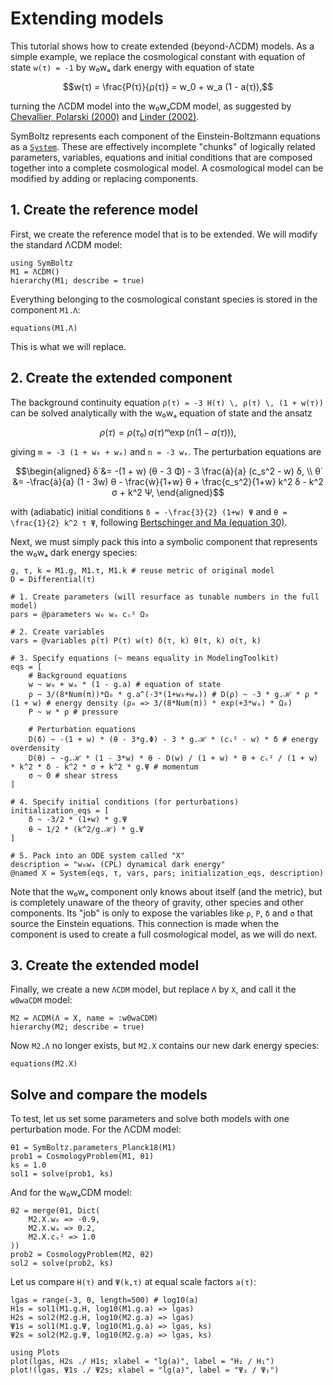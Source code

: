 # Extending models

This tutorial shows how to create extended (beyond-ΛCDM) models.
As a simple example, we replace the cosmological constant with equation of state ``w(τ) = -1`` by w₀wₐ dark energy with equation of state
```math
w(τ) = \frac{P(τ)}{ρ(τ)} = w_0 + w_a (1 - a(τ)),
```
turning the ΛCDM model into the w₀wₐCDM model,
as suggested by [Chevallier, Polarski (2000)](https://arxiv.org/abs/gr-qc/0009008) and [Linder (2002)](https://arxiv.org/abs/astro-ph/0208512).

SymBoltz represents each component of the Einstein-Boltzmann equations as a [`System`](https://docs.sciml.ai/ModelingToolkit/stable/API/System/).
These are effectively incomplete "chunks" of logically related parameters, variables, equations and initial conditions
that are composed together into a complete cosmological model.
A cosmological model can be modified by adding or replacing components.

## 1. Create the reference model

First, we create the reference model that is to be extended.
We will modify the standard ΛCDM model:
```@example ext
using SymBoltz
M1 = ΛCDM()
hierarchy(M1; describe = true)
```
Everything belonging to the cosmological constant species is stored in the component `M1.Λ`:
```@example ext
equations(M1.Λ)
```
This is what we will replace.

## 2. Create the extended component

The background continuity equation
``ρ̇(τ) = -3 H(τ) \, ρ(τ) \, (1 + w(τ))``
can be solved analytically with the w₀wₐ equation of state and the ansatz
```math
ρ(τ) = ρ(τ₀) \, a(τ)ᵐ \exp(n (1 - a(τ))),
```
giving ``m = -3 (1 + w₀ + wₐ)`` and ``n = -3 wₐ``.
The perturbation equations are
```math
\begin{aligned}
δ̇ &= -(1 + w) (θ - 3 Φ̇) - 3 \frac{ȧ}{a} (c_s^2 - w) δ, \\
θ̇ &= -\frac{ȧ}{a} (1 - 3w) θ - \frac{ẇ}{1+w} θ + \frac{c_s^2}{1+w} k^2 δ - k^2 σ + k^2 Ψ,
\end{aligned}
```
with (adiabatic) initial conditions ``δ = -\frac{3}{2} (1+w) Ψ`` and ``θ = \frac{1}{2} k^2 τ Ψ``,
following [Bertschinger and Ma (equation 30)](https://arxiv.org/pdf/astro-ph/9506072#%5B%7B%22num%22%3A70%2C%22gen%22%3A0%7D%2C%7B%22name%22%3A%22FitH%22%7D%2C387%5D).

Next, we must simply pack this into a symbolic component that represents the w₀wₐ dark energy species:
```@example ext
g, τ, k = M1.g, M1.τ, M1.k # reuse metric of original model
D = Differential(τ)

# 1. Create parameters (will resurface as tunable numbers in the full model)
pars = @parameters w₀ wₐ cₛ² Ω₀

# 2. Create variables
vars = @variables ρ(τ) P(τ) w(τ) δ(τ, k) θ(τ, k) σ(τ, k)

# 3. Specify equations (~ means equality in ModelingToolkit)
eqs = [
    # Background equations
    w ~ w₀ + wₐ * (1 - g.a) # equation of state
    ρ ~ 3/(8*Num(π))*Ω₀ * g.a^(-3*(1+w₀+wₐ)) # D(ρ) ~ -3 * g.ℋ * ρ * (1 + w) # energy density (ρ₀ => 3/(8*Num(π)) * exp(+3*wₐ) * Ω₀)
    P ~ w * ρ # pressure

    # Perturbation equations
    D(δ) ~ -(1 + w) * (θ - 3*g.Φ) - 3 * g.ℋ * (cₛ² - w) * δ # energy overdensity
    D(θ) ~ -g.ℋ * (1 - 3*w) * θ - D(w) / (1 + w) * θ + cₛ² / (1 + w) * k^2 * δ - k^2 * σ + k^2 * g.Ψ # momentum
    σ ~ 0 # shear stress
]

# 4. Specify initial conditions (for perturbations)
initialization_eqs = [
    δ ~ -3/2 * (1+w) * g.Ψ
    θ ~ 1/2 * (k^2/g.ℋ) * g.Ψ
]

# 5. Pack into an ODE system called "X"
description = "w₀wₐ (CPL) dynamical dark energy"
@named X = System(eqs, τ, vars, pars; initialization_eqs, description)
```

Note that the w₀wₐ component only knows about itself (and the metric),
but is completely unaware of the theory of gravity, other species and other components.
Its "job" is only to expose the variables like `ρ`, `P`, `δ` and `σ` that source the Einstein equations.
This connection is made when the component is used to create a full cosmological model, as we will do next.

## 3. Create the extended model

Finally, we create a new `ΛCDM` model, but replace `Λ` by `X`, and call it the `w0waCDM` model:
```@example ext
M2 = ΛCDM(Λ = X, name = :w0waCDM)
hierarchy(M2; describe = true)
```
Now `M2.Λ` no longer exists, but `M2.X` contains our new dark energy species:
```@example ext
equations(M2.X)
```

## Solve and compare the models

To test, let us set some parameters and solve both models with one perturbation mode.
For the ΛCDM model:
```@example ext
θ1 = SymBoltz.parameters_Planck18(M1)
prob1 = CosmologyProblem(M1, θ1)
ks = 1.0
sol1 = solve(prob1, ks)
```
And for the w₀wₐCDM model:
```@example ext
θ2 = merge(θ1, Dict(
    M2.X.w₀ => -0.9,
    M2.X.wₐ => 0.2,
    M2.X.cₛ² => 1.0
))
prob2 = CosmologyProblem(M2, θ2)
sol2 = solve(prob2, ks)
```
Let us compare ``H(τ)`` and ``Ψ(k,τ)`` at equal scale factors ``a(τ)``:
```@example ext
lgas = range(-3, 0, length=500) # log10(a)
H1s = sol1(M1.g.H, log10(M1.g.a) => lgas)
H2s = sol2(M2.g.H, log10(M2.g.a) => lgas)
Ψ1s = sol1(M1.g.Ψ, log10(M1.g.a) => lgas, ks)
Ψ2s = sol2(M2.g.Ψ, log10(M2.g.a) => lgas, ks)

using Plots
plot(lgas, H2s ./ H1s; xlabel = "lg(a)", label = "H₂ / H₁")
plot!(lgas, Ψ1s ./ Ψ2s; xlabel = "lg(a)", label = "Ψ₂ / Ψ₁")
```
